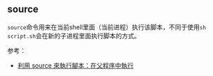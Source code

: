 ## source

`source`命令用来在当前shell里面（当前进程）执行该脚本，不同于使用`sh script.sh`会在新的子进程里面执行脚本的方式。

参考：

- [利用 source 來執行腳本：在父程序中執行](http://linux.vbird.org/linux_basic/0340bashshell-scripts.php#some_ex_run)
